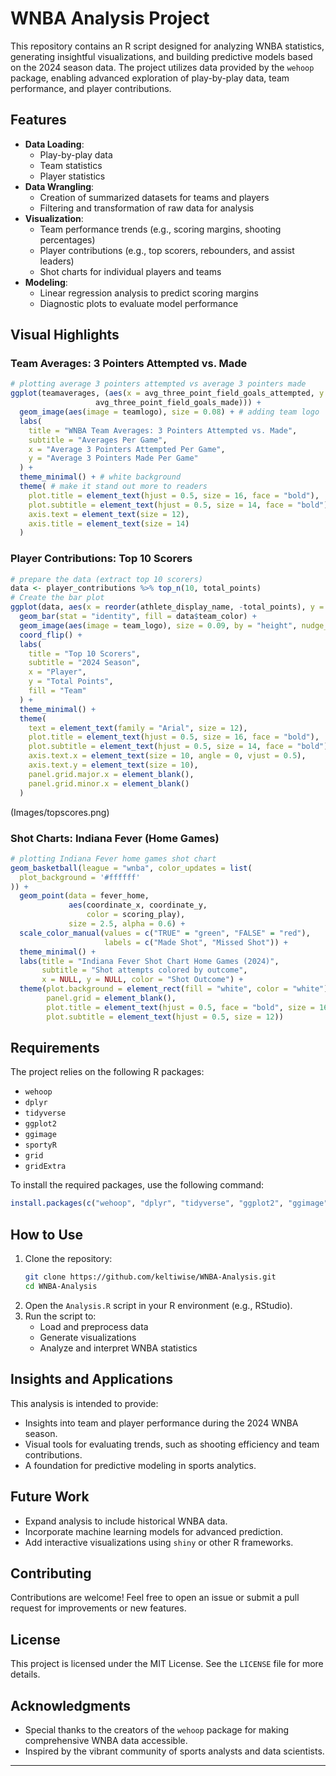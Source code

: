 # WNBA Analysis Project

This repository contains an R script designed for analyzing WNBA statistics, generating insightful visualizations, and building predictive models based on the 2024 season data. The project utilizes data provided by the `wehoop` package, enabling advanced exploration of play-by-play data, team performance, and player contributions.

## Features

- **Data Loading**:
  - Play-by-play data
  - Team statistics
  - Player statistics
- **Data Wrangling**:
  - Creation of summarized datasets for teams and players
  - Filtering and transformation of raw data for analysis
- **Visualization**:
  - Team performance trends (e.g., scoring margins, shooting percentages)
  - Player contributions (e.g., top scorers, rebounders, and assist leaders)
  - Shot charts for individual players and teams
- **Modeling**:
  - Linear regression analysis to predict scoring margins
  - Diagnostic plots to evaluate model performance

## Visual Highlights

### Team Averages: 3 Pointers Attempted vs. Made
```r
# plotting average 3 pointers attempted vs average 3 pointers made
ggplot(teamaverages, (aes(x = avg_three_point_field_goals_attempted, y = 
                   avg_three_point_field_goals_made))) + 
  geom_image(aes(image = teamlogo), size = 0.08) + # adding team logo
  labs(
    title = "WNBA Team Averages: 3 Pointers Attempted vs. Made",
    subtitle = "Averages Per Game",
    x = "Average 3 Pointers Attempted Per Game",
    y = "Average 3 Pointers Made Per Game"
  ) + 
  theme_minimal() + # white background 
  theme( # make it stand out more to readers
    plot.title = element_text(hjust = 0.5, size = 16, face = "bold"),
    plot.subtitle = element_text(hjust = 0.5, size = 14, face = "bold"),
    axis.text = element_text(size = 12),
    axis.title = element_text(size = 14)
  )
```

### Player Contributions: Top 10 Scorers
```r
# prepare the data (extract top 10 scorers)
data <- player_contributions %>% top_n(10, total_points)
# Create the bar plot
ggplot(data, aes(x = reorder(athlete_display_name, -total_points), y = total_points)) +
  geom_bar(stat = "identity", fill = data$team_color) +
  geom_image(aes(image = team_logo), size = 0.09, by = "height", nudge_x = 0.05) +
  coord_flip() +
  labs(
    title = "Top 10 Scorers",
    subtitle = "2024 Season",
    x = "Player",
    y = "Total Points",
    fill = "Team"
  ) +
  theme_minimal() +
  theme(
    text = element_text(family = "Arial", size = 12),
    plot.title = element_text(hjust = 0.5, size = 16, face = "bold"),
    plot.subtitle = element_text(hjust = 0.5, size = 14, face = "bold"),
    axis.text.x = element_text(size = 10, angle = 0, vjust = 0.5),
    axis.text.y = element_text(size = 10),
    panel.grid.major.x = element_blank(),
    panel.grid.minor.x = element_blank()
  )
```
(Images/topscores.png)
### Shot Charts: Indiana Fever (Home Games)
```r
# plotting Indiana Fever home games shot chart
geom_basketball(league = "wnba", color_updates = list(
  plot_background = '#ffffff'
)) + 
  geom_point(data = fever_home,
             aes(coordinate_x, coordinate_y,
                 color = scoring_play),
             size = 2.5, alpha = 0.6) + 
  scale_color_manual(values = c("TRUE" = "green", "FALSE" = "red"),
                     labels = c("Made Shot", "Missed Shot")) + 
  theme_minimal() + 
  labs(title = "Indiana Fever Shot Chart Home Games (2024)",
       subtitle = "Shot attempts colored by outcome",
       x = NULL, y = NULL, color = "Shot Outcome") +
  theme(plot.background = element_rect(fill = "white", color = "white"),  
        panel.grid = element_blank(),  
        plot.title = element_text(hjust = 0.5, face = "bold", size = 16),
        plot.subtitle = element_text(hjust = 0.5, size = 12))
```

## Requirements

The project relies on the following R packages:

- `wehoop`
- `dplyr`
- `tidyverse`
- `ggplot2`
- `ggimage`
- `sportyR`
- `grid`
- `gridExtra`

To install the required packages, use the following command:

```r
install.packages(c("wehoop", "dplyr", "tidyverse", "ggplot2", "ggimage", "sportyR", "gridExtra"))
```

## How to Use

1. Clone the repository:
   ```bash
   git clone https://github.com/keltiwise/WNBA-Analysis.git
   cd WNBA-Analysis
   ```
2. Open the `Analysis.R` script in your R environment (e.g., RStudio).
3. Run the script to:
   - Load and preprocess data
   - Generate visualizations
   - Analyze and interpret WNBA statistics

## Insights and Applications

This analysis is intended to provide:

- Insights into team and player performance during the 2024 WNBA season.
- Visual tools for evaluating trends, such as shooting efficiency and team contributions.
- A foundation for predictive modeling in sports analytics.

## Future Work

- Expand analysis to include historical WNBA data.
- Incorporate machine learning models for advanced prediction.
- Add interactive visualizations using `shiny` or other R frameworks.

## Contributing

Contributions are welcome! Feel free to open an issue or submit a pull request for improvements or new features.

## License

This project is licensed under the MIT License. See the `LICENSE` file for more details.

## Acknowledgments

- Special thanks to the creators of the `wehoop` package for making comprehensive WNBA data accessible.
- Inspired by the vibrant community of sports analysts and data scientists.

---





